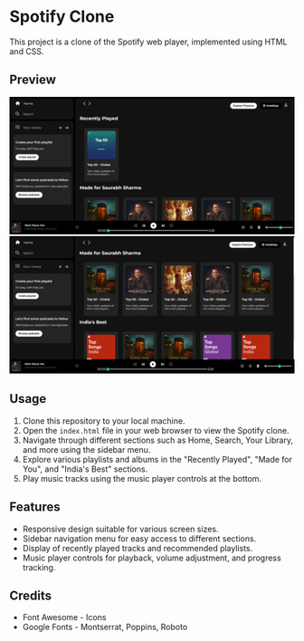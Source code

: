 # Spotify Clone

This project is a clone of the Spotify web player, implemented using HTML and CSS.

## Preview

<img src= "spotify(clone)image.png" alt="spotify clone page">
<img src= "spotify(clone)image2.png" alt="spotify clone page">

## Usage

1. Clone this repository to your local machine.
2. Open the `index.html` file in your web browser to view the Spotify clone.
3. Navigate through different sections such as Home, Search, Your Library, and more using the sidebar menu.
4. Explore various playlists and albums in the "Recently Played", "Made for You", and "India's Best" sections.
5. Play music tracks using the music player controls at the bottom.

## Features

- Responsive design suitable for various screen sizes.
- Sidebar navigation menu for easy access to different sections.
- Display of recently played tracks and recommended playlists.
- Music player controls for playback, volume adjustment, and progress tracking.

## Credits

- Font Awesome - Icons
- Google Fonts - Montserrat, Poppins, Roboto




